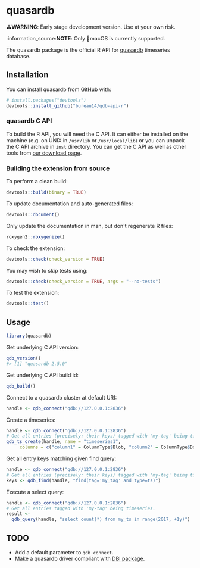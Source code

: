 
<!-- README.md is generated from README.Rmd. Please edit that file -->
quasardb
========

:warning:**WARNING**: Early stage development version. Use at your own risk.

:information\_source:**NOTE**: Only :apple:macOS is currently supported.

The quasardb package is the official R API for [quasardb](https://www.quasardb.net) timeseries database.

Installation
------------

<!-- TODO:
You can install the released version from CRAN with:

```r
install.packages("quasardb")
```
-->
You can install quasardb from [GitHub](https://github.com/bureau14/qdb-api-r) with:

``` r
# install.packages("devtools")
devtools::install_github("bureau14/qdb-api-r")
```

### quasardb C API

To build the R API, you will need the C API. It can either be installed on the machine (e.g. on UNIX in `/usr/lib` or `/usr/local/lib`) or you can unpack the C API archive in `inst` directory. You can get the C API as well as other tools from [our download page](https://www.quasardb.net/-Get-).

### Building the extension from source

To perform a clean build:

``` r
devtools::build(binary = TRUE)
```

To update documentation and auto-generated files:

``` r
devtools::document()
```

Only update the documentation in man, but don't regenerate R files:

``` r
roxygen2::roxygenize()
```

To check the extension:

``` r
devtools::check(check_version = TRUE)
```

You may wish to skip tests using:

``` r
devtools::check(check_version = TRUE, args = "--no-tests")
```

To test the extension:

``` r
devtools::test()
```

Usage
-----

``` r
library(quasardb)
```

Get underlying C API version:

``` r
qdb_version()
#> [1] "quasardb 2.5.0"
```

Get underlying C API build id:

``` r
qdb_build()
```

Connect to a quasardb cluster at default URI:

``` r
handle <- qdb_connect("qdb://127.0.0.1:2836")
```

Create a timeseries:

``` r
handle <- qdb_connect("qdb://127.0.0.1:2836")
# Get all entries (precisely: their keys) tagged with 'my-tag' being timeseries.
qdb_ts_create(handle, name = "timeseries1",
     columns = c("column1" = ColumnType$Blob, "column2" = ColumnType$Double))
```

Get all entry keys matching given find query:

``` r
handle <- qdb_connect("qdb://127.0.0.1:2836")
# Get all entries (precisely: their keys) tagged with 'my-tag' being timeseries.
keys <- qdb_find(handle, "find(tag='my_tag' and type=ts)")
```

Execute a select query:

``` r
handle <- qdb_connect("qdb://127.0.0.1:2836")
# Get all entries tagged with 'my-tag' being timeseries.
result <-
  qdb_query(handle, "select count(*) from my_ts in range(2017, +1y)")
```

TODO
----

-   Add a default parameter to `qdb_connect`.
-   Make a quasardb driver compliant with [DBI package](https://www.rdocumentation.org/packages/DBI/).
